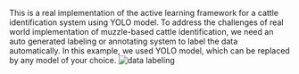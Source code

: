 This is a real implementation of the active learning framework for a cattle identification system using YOLO model. To address the challenges of real world implementation of muzzle-based cattle identification, we need an auto generated labeling or annotating system to label the data automatically. In this example, we used YOLO model, which can be replaced by any model of your choice. 
![data labeling](https://github.com/ratom/autoannotation/assets/15610639/f28a8be4-8d9e-47f8-aedd-10f4d808728a)
